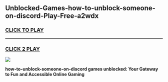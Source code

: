 
## Unblocked-Games-how-to-unblock-someone-on-discord-Play-Free-a2wdx
<h3>
<a href="https://premium76.site?title=how-to-unblock-someone-on-discord&ref=18A1">CLICK TO PLAY</a></h3>
<hr>

<h3>
<a href="https://premium76.site?title=how-to-unblock-someone-on-discord&ref=18A1">CLICK 2 PLAY</a>
  
</h3>

<a href="https://premium76.site?title=how-to-unblock-someone-on-discord&ref=18A1"><img src="https://clearcache.store/games.png"></a>


**how-to-unblock-someone-on-discord games unblocked: Your Gateway to Fun and Accessible Online Gaming**
